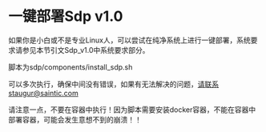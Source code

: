 # 一键部署Sdp v1.0

如果你是小白或不是专业Linux人，可以尝试在纯净系统上进行一键部署，系统要求请参见本节引文Sdp_v1.0中系统要求部分。

脚本为sdp/components/install_sdp.sh

可以多次执行，确保中间没有错误，如果有无法解决的问题，请联系staugur@saintic.com

请注意一点，不要在容器中执行！因为脚本需要安装docker容器，不能在容器中部署容器，可能会发生意想不到的崩溃！！

